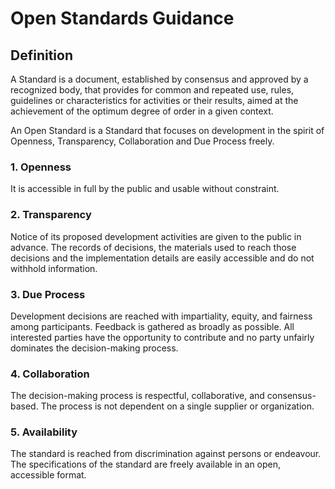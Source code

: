 # Open Standards Guidance

## Definition

A Standard is a document, established by consensus and approved by a recognized body, that provides for common and repeated use, rules, guidelines or characteristics for activities or their results, aimed at the achievement of the optimum degree of order in a given context.

An Open Standard is a Standard that focuses on development in the spirit of Openness, Transparency, Collaboration and Due Process freely.

### 1. Openness

It is accessible in full by the public and usable without constraint.

### 2. Transparency

Notice of its proposed development activities are given to the public in advance. The records of decisions, the materials used to reach those decisions and the implementation details are easily accessible and do not withhold information.

### 3. Due Process

Development decisions are reached with impartiality, equity, and fairness among participants. Feedback is gathered as broadly as possible. All interested parties have the opportunity to contribute and no party unfairly dominates the decision-making process.

### 4. Collaboration

The decision-making process is respectful, collaborative, and consensus-based. The process is not dependent on a single supplier or organization.

### 5. Availability

The standard is reached from discrimination against persons or endeavour. The specifications of the standard are freely available in an open, accessible format.
